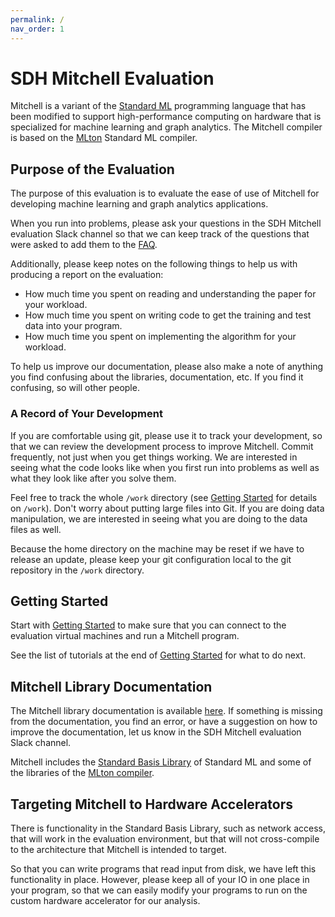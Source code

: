 ```yaml
---
permalink: /
nav_order: 1
---
```

# SDH Mitchell Evaluation

Mitchell is a variant of the
[Standard ML](https://en.wikipedia.org/wiki/Standard_ML)
programming language that has been modified to support high-performance
computing on hardware that is specialized for machine learning and graph
analytics. The Mitchell compiler is based on the [MLton](http://mlton.org/)
Standard ML compiler.

## Purpose of the Evaluation

The purpose of this evaluation is to evaluate the ease of use of Mitchell
for developing machine learning and graph analytics applications.

When you run into problems, please ask your questions in the SDH Mitchell
evaluation Slack channel so that we can keep track of the questions that were
asked to add them to the [FAQ](faq/faq.md).

Additionally, please keep notes on the following things to help us with
producing a report on the evaluation:
- How much time you spent on reading and understanding the paper for your workload.
- How much time you spent on writing code to get the training and test data into your program.
- How much time you spent on implementing the algorithm for your workload.

To help us improve our documentation, please also make a note of anything you
find confusing about the libraries, documentation, etc. If you
find it confusing, so will other people.

### A Record of Your Development

If you are comfortable using git, please use it to track your development,
so that we can review the development process to improve Mitchell.
Commit frequently, not just when you get things
working. We are interested in seeing what the code looks like when you first run
into problems as well as what they look like after you solve them.

Feel free to track the whole `/work` directory (see
[Getting Started](getting-started.md) for details on `/work`). Don't worry about
putting large files into Git. If you are doing data manipulation, we are
interested in seeing what you are doing to the data files as well.

Because the home directory on the machine may be reset if we have to release an
update, please keep your git configuration local to the git repository in the
`/work` directory.

## Getting Started

Start with [Getting Started](getting-started.md) to make sure that you can
connect to the evaluation virtual machines and run a Mitchell program.

See the list of tutorials at the end of [Getting Started](getting-started.md#next-steps)
for what to do next.

## Mitchell Library Documentation

The Mitchell library documentation is available [here](mitchell_lib_doc.md). If
something is missing from the documentation, you find an error, or have a
suggestion on how to improve the documentation, let us know in the SDH Mitchell
evaluation Slack channel.

Mitchell includes the
[Standard Basis Library](http://sml-family.org/Basis/index.html)
of Standard ML and some of the libraries of the
[MLton compiler](http://www.mlton.org/MLtonStructure).

## Targeting Mitchell to Hardware Accelerators

There is functionality in the Standard Basis Library, such as network access,
that will work in the evaluation environment, but that will not cross-compile to
the architecture that Mitchell is intended to target.

So that you can write programs that read input from disk, we have left this
functionality in place. However, please keep all of your IO in one place in your
program, so that we can easily modify your programs to run on the custom
hardware accelerator for our analysis.

